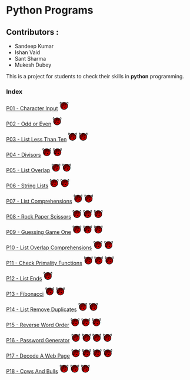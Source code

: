 #  Python Programs
## Contributors :
* Sandeep Kumar
* Ishan Vaid
* Sant Sharma
* Mukesh Dubey

This is a project for students to check their skills in **python** programming.
### Index

[P01 - Character Input](characterinput.md) ![Difficulty Level](diff.png "Difficulty level" )

[P02 - Odd or Even](oddoreven.md) ![Difficulty Level](diff.png "Difficulty level" )

[P03 - List Less Than Ten](listlessthanten.md) ![Difficulty Level](diff.png "Difficulty level" ) ![Difficulty Level](diff.png "Difficulty level" )

[P04 - Divisors](divisior.md) ![Difficulty Level](diff.png "Difficulty level" ) ![Difficulty Level](diff.png "Difficulty level" )

[P05 - List Overlap](listoverlap.md) ![Difficulty Level](diff.png "Difficulty level" ) ![Difficulty Level](diff.png "Difficulty level" )

[P06 - String Lists](Stringlists.md) ![Difficulty Level](diff.png "Difficulty level" ) ![Difficulty Level](diff.png "Difficulty level" )

[P07 - List Comprehensions](ListComprehensions.md) ![Difficulty Level](diff.png "Difficulty level" ) ![Difficulty Level](diff.png "Difficulty level" )

[P08 - Rock Paper Scissors](rockpaperscissors.md) ![Difficulty Level](diff.png "Difficulty level" ) ![Difficulty Level](diff.png "Difficulty level" ) ![Difficulty Level](diff.png "Difficulty level" )

[P09 - Guessing Game One](guessinggameone.md) ![Difficulty Level](diff.png "Difficulty level" ) ![Difficulty Level](diff.png "Difficulty level" ) ![Difficulty Level](diff.png "Difficulty level" )

[P10 - List Overlap Comprehensions](listoverlapcomprehensions.md) ![Difficulty Level](diff.png "Difficulty level" ) ![Difficulty Level](diff.png "Difficulty level" )

[P11 - Check Primality Functions](checkprimality.md) ![Difficulty Level](diff.png "Difficulty level" ) ![Difficulty Level](diff.png "Difficulty level" ) ![Difficulty Level](diff.png "Difficulty level" )

[P12 - List Ends](listends.md) ![Difficulty Level](diff.png "Difficulty level" )

[P13 - Fibonacci](fibonacci.md) ![Difficulty Level](diff.png "Difficulty level" ) ![Difficulty Level](diff.png "Difficulty level" )

[P14 - List Remove Duplicates](listremoveduplicates.md) ![Difficulty Level](diff.png "Difficulty level" ) ![Difficulty Level](diff.png "Difficulty level" )

[P15 - Reverse Word Order](reversewordorder.md) ![Difficulty Level](diff.png "Difficulty level" ) ![Difficulty Level](diff.png "Difficulty level" ) ![Difficulty Level](diff.png "Difficulty level" )

[P16 - Password Generator](passwordgenerator.md) ![Difficulty Level](diff.png "Difficulty level" ) ![Difficulty Level](diff.png "Difficulty level" ) ![Difficulty Level](diff.png "Difficulty level" ) ![Difficulty Level](diff.png "Difficulty level" )

[P17 - Decode A Web Page](decodewebpage.md) ![Difficulty Level](diff.png "Difficulty level" ) ![Difficulty Level](diff.png "Difficulty level" ) ![Difficulty Level](diff.png "Difficulty level" ) ![Difficulty Level](diff.png "Difficulty level" )

[P18 - Cows And Bulls](cowsandbulls.md) ![Difficulty Level](diff.png "Difficulty level" ) ![Difficulty Level](diff.png "Difficulty level" ) ![Difficulty Level](diff.png "Difficulty level" )

